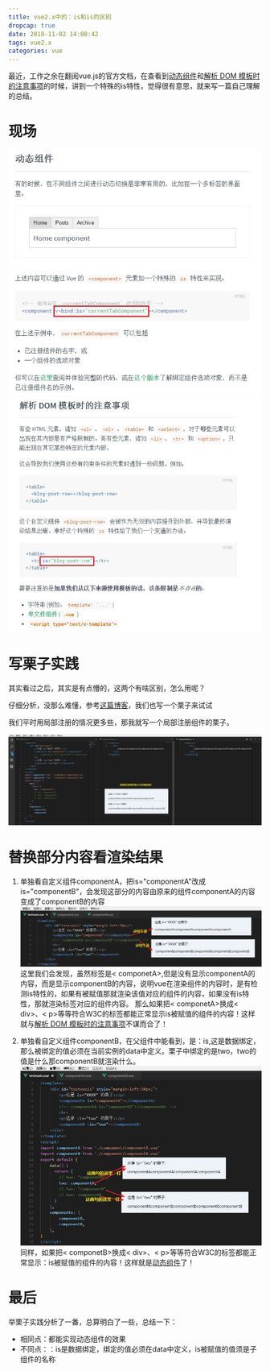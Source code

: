 ```yaml
---
title: vue2.x中的：is和is的区别
dropcap: true
date: 2018-11-02 14:08:42
tags: vue2.x
categories: vue
---
```

最近，工作之余在翻阅vue.js的官方文档，在查看到[动态组件](https://cn.vuejs.org/v2/guide/components.html#动态组件)和[解析 DOM 模板时的注意事项](https://cn.vuejs.org/v2/guide/components.html#解析-DOM-模板时的注意事项)的时候，讲到一个特殊的is特性，觉得很有意思，就来写一篇自己理解的总结。

# **现场**
![动态组件](vueis/dynamicComponent.jpg)
![解析-DOM-模板时的注意事项](vueis/resolveDOM.jpg)

# **写栗子实践**
其实看过之后，其实是有点懵的，这两个有啥区别，怎么用呢？

仔细分析，没那么难懂，参考[这篇博客](https://blog.csdn.net/qq_39397845/article/details/81062475)，我们也写一个栗子来试试

我们平时用局部注册的情况更多些，那我就写一个局部注册组件的栗子。

![](vueis/pandect.jpg)
# **替换部分内容看渲染结果**
1. 单独看自定义组件componentA，把is="componentA"改成is="componentB"，会发现这部分的内容由原来的组件componentA的内容变成了componentB的内容
![](vueis/exchangeAB.jpg)
这里我们会发现，虽然标签是< componetA>,但是没有显示componentA的内容，而是显示componentB的内容，说明vue在渲染组件的内容时，是有检测is特性的，如果有被赋值那就渲染该值对应的组件的内容，如果没有is特性，那就渲染标签对应的组件内容。
那么如果把< componetA>换成< div>、< p>等等符合W3C的标签都能正常显示is被赋值的组件的内容！这样就与[解析 DOM 模板时的注意事项](https://cn.vuejs.org/v2/guide/components.html#解析-DOM-模板时的注意事项)不谋而合了！

2. 单独看自定义组件componentB，在父组件中能看到，是：is,这是数据绑定，那么被绑定的值必须在当前实例的data中定义。栗子中绑定的是two，two的值是什么那componentB就渲染什么。
![](vueis/exchangeTWO.jpg)
同样，如果把< componetB>换成< div>、< p>等等符合W3C的标签都能正常显示：is被赋值的组件的内容！这样就是[动态组件](https://cn.vuejs.org/v2/guide/components.html#动态组件)了！

# **最后**
举栗子实践分析了一番，总算明白了一些，总结一下：
* 相同点：都能实现动态组件的效果
* 不同点：：is是数据绑定，绑定的值必须在data中定义，is被赋值的值须是子组件的名称